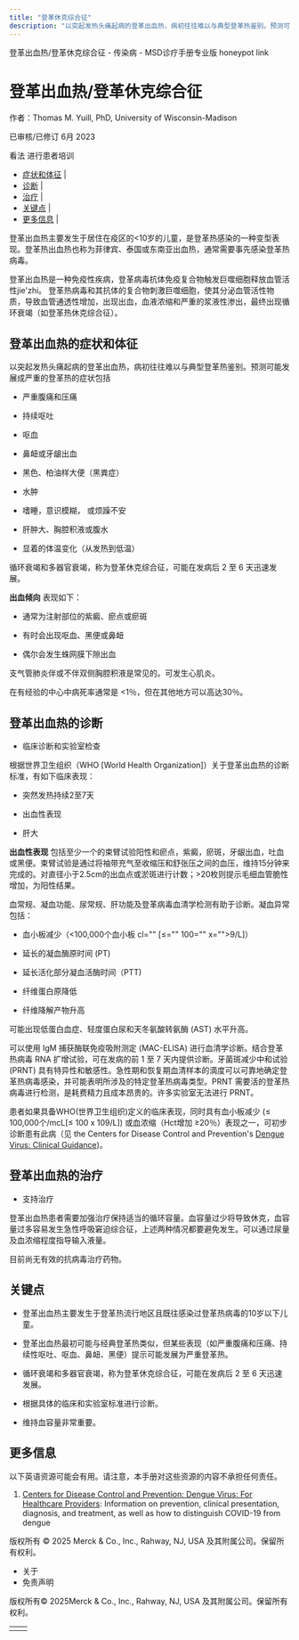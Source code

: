 ```yaml
---
title: "登革休克综合征"
description: "以突起发热头痛起病的登革出血热，病初往往难以与典型登革热鉴别。预测可能发展成严重的登革热的症状包括"
---
```


﻿登革出血热/登革休克综合征 \- 传染病 \- MSD诊疗手册专业版 honeypot link

# 登革出血热/登革休克综合征

作者：Thomas M. Yuill, PhD, University of Wisconsin-Madison

已审核/已修订 6月 2023

看法 进行患者培训

- [症状和体征](#症状和体征_v81455872_zh) \|
- [诊断](#诊断_v81455906_zh) \|
- [治疗](#治疗_v81455937_zh) \|
- [关键点](#关键点_v81455945_zh) \|
- [更多信息](#更多信息_v81455958_zh) \|

登革出血热主要发生于居住在疫区的<10岁的儿童，是登革热感染的一种变型表现。登革热出血热也称为菲律宾、泰国或东南亚出血热，通常需要事先感染登革热病毒。

登革出血热是一种免疫性疾病，登革病毒抗体免疫复合物触发巨噬细胞释放血管活性jie'zhi。 登革热病毒和其抗体的复合物刺激巨噬细胞，使其分泌血管活性物质，导致血管通透性增加，出现出血，血液浓缩和严重的浆液性渗出，最终出现循环衰竭（如登革热休克综合征）。

## 登革出血热的症状和体征

以突起发热头痛起病的登革出血热，病初往往难以与典型登革热鉴别。预测可能发展成严重的登革热的症状包括

- 严重腹痛和压痛

- 持续呕吐

- 呕血

- 鼻衄或牙龈出血

- 黑色、柏油样大便（黑粪症）

- 水肿

- 嗜睡，意识模糊， 或烦躁不安

- 肝肿大、胸腔积液或腹水

- 显着的体温变化（从发热到低温）


循环衰竭和多器官衰竭，称为登革休克综合征，可能在发病后 2 至 6 天迅速发展。

**出血倾向** 表现如下：

- 通常为注射部位的紫癜、瘀点或瘀斑

- 有时会出现呕血、黑便或鼻衄

- 偶尔会发生蛛网膜下隙出血


支气管肺炎伴或不伴双侧胸腔积液是常见的。可发生心肌炎。

在有经验的中心中病死率通常是  <1％，但在其他地方可以高达30％。

## 登革出血热的诊断

- 临床诊断和实验室检查


根据世界卫生组织（WHO \[World Health Organization\]）关于登革出血热的诊断标准，有如下临床表现：

- 突然发热持续2至7天

- 出血性表现

- 肝大


**出血性表现** 包括至少一个的束臂试验阳性和瘀点，紫癜，瘀斑，牙龈出血，吐血或黑便。束臂试验是通过将袖带充气至收缩压和舒张压之间的血压，维持15分钟来完成的。对直径小于2.5cm的出血点或淤斑进行计数；>20枚则提示毛细血管脆性增加，为阳性结果。

血常规、凝血功能、尿常规、肝功能及登革病毒血清学检测有助于诊断。凝血异常包括：

- 血小板减少（<100,000个血小板 cl="" \[≤="" 100="" x="">9/L\]）

- 延长的凝血酶原时间 (PT)

- 延长活化部分凝血活酶时间（PTT)

- 纤维蛋白原降低

- 纤维降解产物升高


可能出现低蛋白血症、轻度蛋白尿和天冬氨酸转氨酶 (AST) 水平升高。

可以使用 IgM 捕获酶联免疫吸附测定 (MAC-ELISA) 进行血清学诊断。结合登革热病毒 RNA 扩增试验，可在发病的前 1 至 7 天内提供诊断。牙菌斑减少中和试验 (PRNT) 具有特异性和敏感性。急性期和恢复期血清样本的滴度可以可靠地确定登革热病毒感染，并可能表明所涉及的特定登革热病毒类型。PRNT 需要活的登革热病毒进行检测，是耗费精力且成本昂贵的。许多实验室无法进行 PRNT。

患者如果具备WHO(世界卫生组织)定义的临床表现，同时具有血小板减少 (≤ 100,000个/mcL\[≤ 100 x 109/L\]) 或血浓缩（Hct增加 ≥20％）表现之一，可初步诊断患有此病（见 the Centers for Disease Control and Prevention's [Dengue Virus: Clinical Guidance](https://www.cdc.gov/dengue/clinicallab/clinical.html))。

## 登革出血热的治疗

- 支持治疗


登革出血热患者需要加强治疗保持适当的循环容量。血容量过少将导致休克，血容量过多容易发生急性呼吸窘迫综合征，上述两种情况都要避免发生。可以通过尿量及血浓缩程度指导输入液量。

目前尚无有效的抗病毒治疗药物。

## 关键点

- 登革出血热主要发生于登革热流行地区且既往感染过登革热病毒的10岁以下儿童。

- 登革出血热最初可能与经典登革热类似，但某些表现（如严重腹痛和压痛、持续性呕吐、呕血、鼻衄、黑便）提示可能发展为严重登革热。

- 循环衰竭和多器官衰竭，称为登革休克综合征，可能在发病后 2 至 6 天迅速发展。

- 根据具体的临床和实验室标准进行诊断。

- 维持血容量非常重要。


## 更多信息

以下英语资源可能会有用。请注意，本手册对这些资源的内容不承担任何责任。

1. [Centers for Disease Control and Prevention: Dengue Virus: For Healthcare Providers](https://www.cdc.gov/dengue/healthcare-providers/index.html): Information on prevention, clinical presentation, diagnosis, and treatment, as well as how to distinguish COVID-19 from dengue




版权所有 © 2025
Merck & Co., Inc., Rahway, NJ, USA 及其附属公司。保留所有权利。

- 关于
- 免责声明

版权所有© 2025Merck & Co., Inc., Rahway, NJ, USA 及其附属公司。保留所有权利。

|     |     |
| --- | --- |
|  |  |